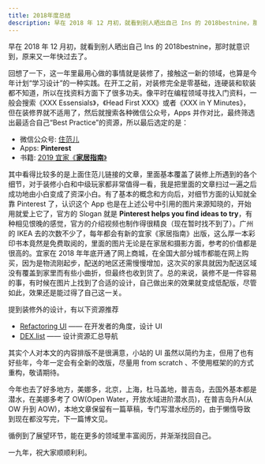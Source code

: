 ```yaml
---
title: 2018年度总结
description: 早在 2018 年 12 月初，就看到别人晒出自己 Ins 的 2018bestnine，那时就意识到，原来又一年快过去了。
---
```


早在 2018 年 12 月初，就看到别人晒出自己 Ins 的 2018bestnine，那时就意识到，原来又一年快过去了。

回想了一下，这一年里最用心做的事情就是装修了，接触这一新的领域，也算是今年计划“学习设计”的一种实践。在开工之前，对装修完全是零基础，连硬装和软装都不知道，所以在找资料方面下了很多功夫。像平时在编程领域寻找入门资料，一般会搜索《XXX Essensials》，《Head First XXX》或者《XXX in Y Minutes》，但在装修界就不适用了，然后就搜索各种微信公众号，Apps 并作对比，最终筛选出最适合自己“Best Practice”的资源，所以最后选定的是：

- 微信公众号: <a href="https://mp.weixin.qq.com/s?__biz=MzA4MTQ2NDg1NQ==&mid=2652473848&idx=4&sn=238411d9129dc8c0537fa8b8be3bb429&chksm=8479b280b30e3b965c883461cf3d039dbcd0c3c3adbcc73e09ce39503d58a0c0542f4d7747ab&mpshare=1&scene=1&srcid=0521ebhZmEU0r93uLCicpz46&key=1a01cc02cdf94ce41a7c79e3125aa83b9ba239d5bf655e991b630bcb9e7ab4cb87030dae5a5df91e5e619544cc15660cfdd50aa309859ccb794043ec3334ae04ffeea9fea0902bd3fb1237c30361afb1&ascene=0&uin=MTA4NDc0NzAyMg%3D%3D&devicetype=iMac+MacBookPro11%2C5+OSX+OSX+10.13.4+build(17E199)&version=11020201&lang=zh_CN&pass_ticket=Ipq9OTOc6J675nfaDYHPNeGyrWhci6lTTjmrrOp9JXbgUpYNEj9TJvV7MtZgIbDJ" target="_blank">住范儿</a>
- Apps: **Pinterest**
- 书籍: <a href="https://www.ikea.cn/ms/zh_CN/customer-service/about-shopping/catalogue-and-brochures/index.html" target="_blank">2019 宜家《**家居指南**》</a>

其中看得比较多的是上面住范儿链接的文章，里面基本覆盖了装修上所遇到的各个细节，对于装修小白和中级玩家都非常值得一看，我是把里面的文章扫过一遍之后成功地由小白变成了资深小白。有了基本的概念和方向后，对细节方面的认知就全靠 Pinterest 了，认识这个 App 也是在上述公号中引用的图片来源知晓的，开始用就爱上它了，官方的 Slogan 就是 **Pinterest helps you find ideas to try**，有种相见恨晚的感觉，官方的介绍视频也制作得很精良（现在暂时找不到了）。广州的 IKEA 去的次数不少了，每年都会有新的宜家《家居指南》出版，这么厚一本彩印书本竟然是免费取阅的，里面的图片无论是在家居和摄影方面，参考的价值都是很高的。宜家在 2018 年年底开通了网上商城，在全国大部分城市都能在网上购买，因为是物流刚起步，配送的地区还需慢慢增加，这次买的家具就因为配送区域没有覆盖到家里而有些小曲折，但最终也收到货了。总的来说，装修不是一件容易的事，有时候在图片上找到了合适的设计，自己做出来的效果就变成低配版，尽管如此，效果还是能过得了自己这一关。

提到装修外的设计，有以下资源推荐
- <a href="https://refactoringui.com/" target="_blank">Refactoring UI</a> —— 在开发者的角度，设计 UI
- <a href="https://dexlist.page/" target="_blank">DEX.list</a> —— 设计资源汇总导航

其实个人对本文的内容排版不是很满意，小站的 UI 虽然以简约为主，但用了也有好些年，今年一定会有全新的改版，尽量用 from scratch 、不使用框架的的方式重构，敬请期待。

今年也去了好多地方，美娜多，北京，上海，杜马盖地，普吉岛，去国外基本都是潜水，在美娜多考了 OW(Open Water，开放水域进阶潜水员)，在普吉岛升A(从 OW 升到 AOW)，本地文章保留有一篇草稿，专门写潜水经历的，由于懒惰导致到现在都没写完，下一篇博文见。

循例到了展望环节，能在更多的领域里丰富阅历，并渐渐找回自己。

一九年，祝大家顺顺利利。
